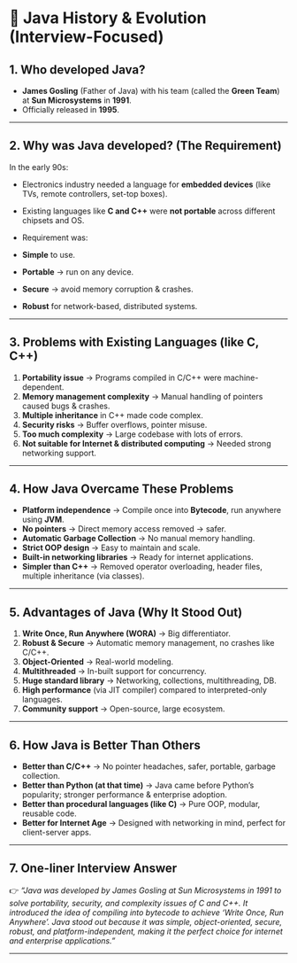 # 🔹 Java History & Evolution (Interview-Focused)

## 1. **Who developed Java?**

* **James Gosling** (Father of Java) with his team (called the **Green Team**) at **Sun Microsystems** in **1991**.
* Officially released in **1995**.

---

## 2. **Why was Java developed? (The Requirement)**

In the early 90s:

* Electronics industry needed a language for **embedded devices** (like TVs, remote controllers, set-top boxes).
* Existing languages like **C and C++** were **not portable** across different chipsets and OS.
* Requirement was:

 * **Simple** to use.
 * **Portable** → run on any device.
 * **Secure** → avoid memory corruption & crashes.
 * **Robust** for network-based, distributed systems.

---

## 3. **Problems with Existing Languages (like C, C++)**

1. **Portability issue** → Programs compiled in C/C++ were machine-dependent.
2. **Memory management complexity** → Manual handling of pointers caused bugs & crashes.
3. **Multiple inheritance** in C++ made code complex.
4. **Security risks** → Buffer overflows, pointer misuse.
5. **Too much complexity** → Large codebase with lots of errors.
6. **Not suitable for Internet & distributed computing** → Needed strong networking support.

---

## 4. **How Java Overcame These Problems**

* **Platform independence** → Compile once into **Bytecode**, run anywhere using **JVM**.
* **No pointers** → Direct memory access removed → safer.
* **Automatic Garbage Collection** → No manual memory handling.
* **Strict OOP design** → Easy to maintain and scale.
* **Built-in networking libraries** → Ready for internet applications.
* **Simpler than C++** → Removed operator overloading, header files, multiple inheritance (via classes).

---

## 5. **Advantages of Java (Why It Stood Out)**

1. **Write Once, Run Anywhere (WORA)** → Big differentiator.
2. **Robust & Secure** → Automatic memory management, no crashes like C/C++.
3. **Object-Oriented** → Real-world modeling.
4. **Multithreaded** → In-built support for concurrency.
5. **Huge standard library** → Networking, collections, multithreading, DB.
6. **High performance** (via JIT compiler) compared to interpreted-only languages.
7. **Community support** → Open-source, large ecosystem.

---

## 6. **How Java is Better Than Others**

* **Better than C/C++** → No pointer headaches, safer, portable, garbage collection.
* **Better than Python (at that time)** → Java came before Python’s popularity; stronger performance & enterprise adoption.
* **Better than procedural languages (like C)** → Pure OOP, modular, reusable code.
* **Better for Internet Age** → Designed with networking in mind, perfect for client-server apps.

---

## 7. **One-liner Interview Answer**

👉 *“Java was developed by James Gosling at Sun Microsystems in 1991 to solve portability, security, and complexity issues of C and C++. It introduced the idea of compiling into bytecode to achieve ‘Write Once, Run Anywhere’. Java stood out because it was simple, object-oriented, secure, robust, and platform-independent, making it the perfect choice for internet and enterprise applications.”*

---

